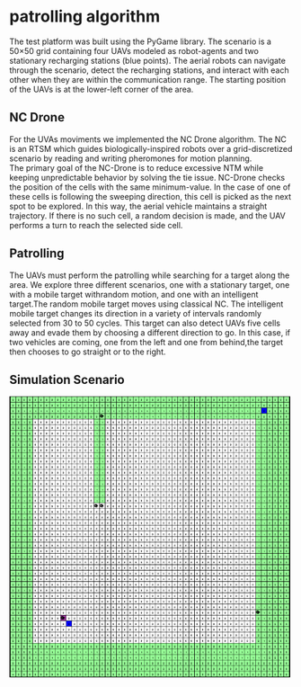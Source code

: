 # patrolling algorithm


The test platform was built using the PyGame library. The scenario is a 50×50 grid containing four UAVs modeled as robot-agents  and two stationary recharging stations (blue points). The aerial robots can navigate through the scenario, detect the recharging stations,  and  interact with each other when they are within the communication range. The starting position of the UAVs is at the lower-left corner of the area.  
 

## NC Drone
For the UVAs moviments we implemented the NC Drone algorithm. The NC is an RTSM which guides biologically-inspired robots over a grid-discretized scenario by reading and writing pheromones for motion planning.  
The primary goal of the NC-Drone is to reduce excessive NTM while keeping unpredictable behavior by solving the tie issue. NC-Drone checks the position of the cells with the same minimum-value. In the case of one of these cells is following the sweeping direction, this cell is picked as the next spot to be explored. In this way, the aerial vehicle maintains a straight trajectory. If there is no such cell, a random decision is made, and the UAV performs a turn to reach the selected side cell.

## Patrolling
The UAVs must perform the patrolling while searching for a target along the area. We explore three different scenarios, one  with a stationary target, one with a mobile target withrandom  motion, and one with an intelligent target.The random mobile  target moves using classical NC. The intelligent mobile target changes its direction in a variety of intervals randomly  selected from 30 to 50 cycles. This target can also detect UAVs five cells away and evade them by choosing a different  direction to go. In  this  case, if two vehicles are coming, one from the left and one from behind,the target then chooses to go straight or to the right.

## Simulation Scenario
<img src="images/scenario.png" width="500" height="500">


